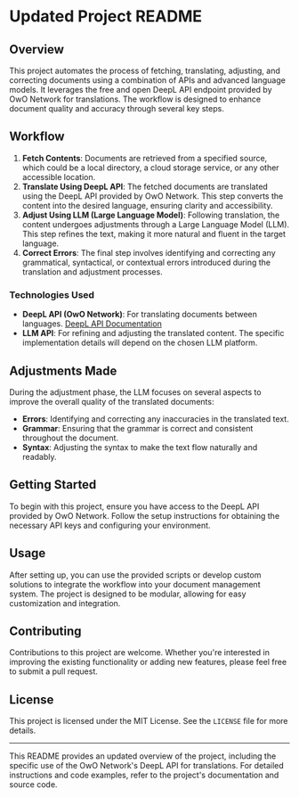 
# Updated Project README

## Overview

This project automates the process of fetching, translating, adjusting, and correcting documents using a combination of APIs and advanced language models. It leverages the free and open DeepL API endpoint provided by OwO Network for translations. The workflow is designed to enhance document quality and accuracy through several key steps.

## Workflow

1. **Fetch Contents**: Documents are retrieved from a specified source, which could be a local directory, a cloud storage service, or any other accessible location.
2. **Translate Using DeepL API**: The fetched documents are translated using the DeepL API provided by OwO Network. This step converts the content into the desired language, ensuring clarity and accessibility.
3. **Adjust Using LLM (Large Language Model)**: Following translation, the content undergoes adjustments through a Large Language Model (LLM). This step refines the text, making it more natural and fluent in the target language.
4. **Correct Errors**: The final step involves identifying and correcting any grammatical, syntactical, or contextual errors introduced during the translation and adjustment processes.

### Technologies Used

- **DeepL API (OwO Network)**: For translating documents between languages. [DeepL API Documentation](https://deeplx.owo.network/endpoints/free.html)
- **LLM API**: For refining and adjusting the translated content. The specific implementation details will depend on the chosen LLM platform.

## Adjustments Made

During the adjustment phase, the LLM focuses on several aspects to improve the overall quality of the translated documents:

- **Errors**: Identifying and correcting any inaccuracies in the translated text.
- **Grammar**: Ensuring that the grammar is correct and consistent throughout the document.
- **Syntax**: Adjusting the syntax to make the text flow naturally and readably.

## Getting Started

To begin with this project, ensure you have access to the DeepL API provided by OwO Network. Follow the setup instructions for obtaining the necessary API keys and configuring your environment.

## Usage

After setting up, you can use the provided scripts or develop custom solutions to integrate the workflow into your document management system. The project is designed to be modular, allowing for easy customization and integration.

## Contributing

Contributions to this project are welcome. Whether you're interested in improving the existing functionality or adding new features, please feel free to submit a pull request.

## License

This project is licensed under the MIT License. See the `LICENSE` file for more details.

---

This README provides an updated overview of the project, including the specific use of the OwO Network's DeepL API for translations. For detailed instructions and code examples, refer to the project's documentation and source code.
